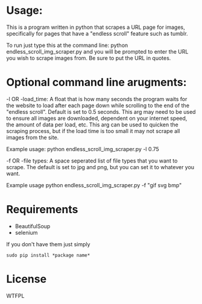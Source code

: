 Usage:
===================

This is a program written in python that scrapes a URL page for images, specifically for pages that have a "endless scroll" feature such as tumblr.  

To run just type this at the command line:
python endless_scroll_img_scraper.py
and you will be prompted to enter the URL you wish to scrape images from. Be
sure to put the URL in quotes.

Optional command line arugments: 
================================

-l OR -load_time: A float that is how many seconds the program waits for the website to load after each page down while scrolling to the end of the "endless scroll". Default is set to 0.5 seconds. This arg may need to be used to ensure all images are downloaded, dependent on your internet speed, the amount of data per load, etc. This arg can be used to quicken the scraping process, but if the load time is too small it may not scrape all images from the site. 

Example usage: python endless_scroll_img_scraper.py -l 0.75 

-f OR -file types: A space seperated list of file types that you want to
scrape. The default is set to jpg and png, but you can set it to whatever you
want.

Example usage python endless_scroll_img_scraper.py -f "gif svg bmp"


Requirements
============

* BeautifulSoup
* selenium

If you don't have them just simply

```sudo pip install *package name*```

License
=======
WTFPL


